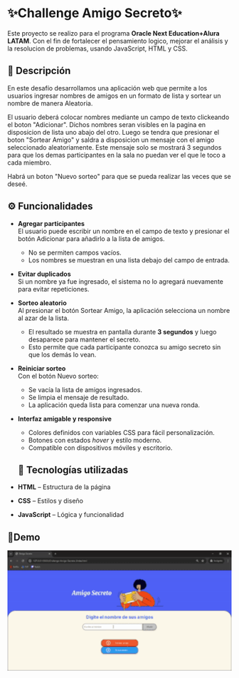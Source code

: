 <h1>✨Challenge Amigo Secreto✨</h1>

Este proyecto se realizo para el programa **Oracle Next Education+Alura LATAM**. Con el fin de fortalecer el pensamiento logico, mejorar el análisis y la resolucion de problemas, usando JavaScript, HTML y CSS.


<h2>📝 Descripción</h2>
En este desafío desarrollamos una aplicación web que permite a los usuarios ingresar nombres de amigos en un formato de lista y sortear un nombre de manera Aleatoria.

El usuario deberá colocar nombres mediante un campo de texto clickeando el boton "Adicionar". Dichos nombres seran visibles en la pagina en disposicion de lista uno abajo del otro. Luego se tendra que presionar el boton "Sortear Amigo" y saldra a disposicion un mensaje con el amigo seleccionado aleatoriamente. Este mensaje solo se mostrará 3 segundos para que los demas participantes en la sala no puedan ver el que le toco a cada miembro.

Habrá un boton "Nuevo sorteo" para que se pueda realizar las veces que se deseé.


## ⚙️ Funcionalidades

- **Agregar participantes**  
  El usuario puede escribir un nombre en el campo de texto y presionar el botón Adicionar para añadirlo a la lista de amigos.  
  - No se permiten campos vacíos.  
  - Los nombres se muestran en una lista debajo del campo de entrada.

- **Evitar duplicados**  
  Si un nombre ya fue ingresado, el sistema no lo agregará nuevamente para evitar repeticiones.

- **Sorteo aleatorio**  
  Al presionar el botón Sortear Amigo, la aplicación selecciona un nombre al azar de la lista.  
  - El resultado se muestra en pantalla durante **3 segundos** y luego desaparece para mantener el secreto.  
  - Esto permite que cada participante conozca su amigo secreto sin que los demás lo vean.

- **Reiniciar sorteo**  
  Con el botón Nuevo sorteo:
  - Se vacía la lista de amigos ingresados.  
  - Se limpia el mensaje de resultado.  
  - La aplicación queda lista para comenzar una nueva ronda.

- **Interfaz amigable y responsive**  
  - Colores definidos con variables CSS para fácil personalización.  
  - Botones con estados *hover* y estilo moderno.  
  - Compatible con dispositivos móviles y escritorio.
 
  ## 📂 Tecnologías utilizadas
- **HTML** – Estructura de la página
- **CSS** – Estilos y diseño
- **JavaScript** – Lógica y funcionalidad


<h2>🎥Demo </h2>

<p align="center">
  <img src="https://github.com/Breenx13/Challenge-Amigo-Secreto-/raw/main/assets/demo.gif.gif" width="800" />
</p>


